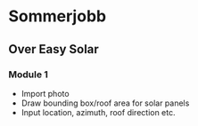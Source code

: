 # Sommerjobb

## Over Easy Solar

### Module 1

- Import photo
- Draw bounding box/roof area for solar panels
- Input location, azimuth, roof direction etc.
